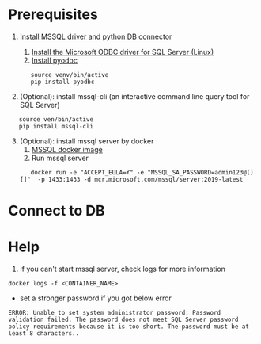 # Prerequisites

1. [Install MSSQL driver and python DB connector](https://learn.microsoft.com/en-us/sql/connect/python/pyodbc/python-sql-driver-pyodbc?view=sql-server-ver16)
    1. [Install the Microsoft ODBC driver for SQL Server (Linux)](https://learn.microsoft.com/en-us/sql/connect/odbc/linux-mac/installing-the-microsoft-odbc-driver-for-sql-server?view=sql-server-ver16&tabs=alpine18-install%2Calpine17-install%2Cdebian8-install%2Credhat7-13-install%2Crhel7-offline)
    2. [Install pyodbc](https://github.com/mkleehammer/pyodbc)
   ```shell
      source venv/bin/active
      pip install pyodbc 
   ```

2. (Optional): install mssql-cli (an interactive command line query tool for SQL Server)

```shell
   source ven/bin/active
   pip install mssql-cli
```


3. (Optional): install mssql server by docker
    1. [MSSQL docker image](https://hub.docker.com/_/microsoft-mssql-server)
    2. Run mssql server
   ```shell
      docker run -e "ACCEPT_EULA=Y" -e "MSSQL_SA_PASSWORD=admin123@()[]"  -p 1433:1433 -d mcr.microsoft.com/mssql/server:2019-latest
   ```

# Connect to DB

# Help

1. If you can't start mssql server, check logs for more information

```shell
docker logs -f <CONTAINER_NAME>
```

+ set a stronger password if you got below error

```shell
ERROR: Unable to set system administrator password: Password validation failed. The password does not meet SQL Server password policy requirements because it is too short. The password must be at least 8 characters..
```